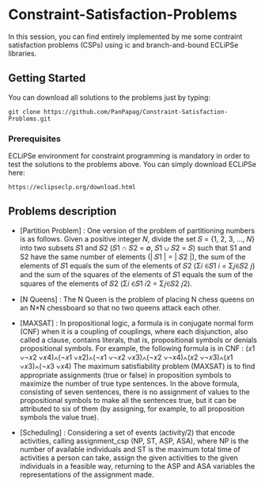# Constraint-Satisfaction-Problems

In this session, you can find entirely implemented by me some contraint satisfaction problems (CSPs) using ic and       branch-and-bound ECLiPSe libraries. 

## Getting Started

You can download all solutions to the problems just by typing: 
```
git clone https://github.com/PanPapag/Constraint-Satisfaction-Problems.git
```

### Prerequisites

ECLiPSe environment for constraint programming is mandatory in order to test the solutions to the problems above. You can simply download ECLiPSe here:
```
https://eclipseclp.org/download.html
```

## Problems description 

* [Partition Problem] : One version of the problem of partitioning numbers is as follows. Given a positive integer 𝑁, divide the set 𝑆 = {1, 2, 3, ..., 𝑁} into two subsets 𝑆1 and 𝑆2 (𝑆1 ∩ 𝑆2 = ∅, 𝑆1 ∪ 𝑆2 = 𝑆) such that S1 and S2 have the same number of elements (| 𝑆1 | = | 𝑆2 |), the sum of the elements of 𝑆1 equals the sum of the elements of 𝑆2 (Σ𝑖 ∈𝑆1 𝑖 = Σ𝑗∈𝑆2 𝑗) and the sum of the squares of the elements of 𝑆1 equals the sum of the squares of the elements of 𝑆2 (Σ𝑖 ∈𝑆1 𝑖2 = Σ𝑗∈𝑆2 𝑗2).

* [N Queens] : The N Queen is the problem of placing N chess queens on an N×N chessboard so that no two queens attack each other. 

* [MAXSAT] : In propositional logic, a formula is in conjugate normal form (CNF) when it is a coupling of couplings, where each disjunction, also called a clause, contains literals, that is, propositional symbols or denials propositional symbols. For example, the following formula is in CNF : 
(𝑥1 ∨¬𝑥2 ∨𝑥4)∧(¬𝑥1 ∨𝑥2)∧(¬𝑥1 ∨¬𝑥2 ∨𝑥3)∧(¬𝑥2 ∨¬𝑥4)∧(𝑥2 ∨¬𝑥3)∧(𝑥1 ∨𝑥3)∧(¬𝑥3 ∨𝑥4)
The maximum satisfiability problem (MAXSAT) is to find appropriate assignments (true or false) in proposition symbols to maximize the number of true type sentences. In the above formula, consisting of seven sentences, there is no assignment of values to the propositional symbols to make all the sentences true, but it can be attributed to six of them (by assigning, for example, to all proposition symbols the value true).

* [Scheduling] : Considering a set of events (activity/2) that encode activities, calling assignment_csp (NP, ST, ASP, ASA), where NP is the number of available individuals and ST is the maximum total time of activities a person can take, assign the given activities to the given individuals in a feasible way, returning to the ASP and ASA variables the representations of the assignment made.

